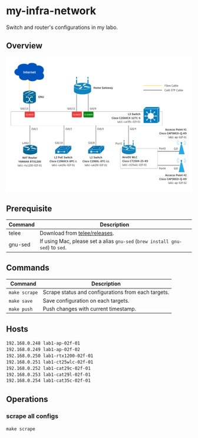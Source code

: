 # my-infra-network

Switch and router's configurations in my labo.

## Overview

![Overview](https://github.com/umatare5/my-infra-network/blob/images/diagram.png)

## Prerequisite

| Command | Description                                                                   |
| ------- | ----------------------------------------------------------------------------- |
| telee   | Download from [telee/releases](https://github.com/umatare5/telee/releases).   |
| gnu-sed | If using Mac, please set a alias `gnu-sed` (`brew install gnu-sed`) to `sed`. |

## Commands

| Command       | Description                                         |
| ------------- | --------------------------------------------------- |
| `make scrape` | Scrape status and configurations from each targets. |
| `make save`   | Save configuration on each targets.                 |
| `make push`   | Push changes with current timestamp.                |

## Hosts

```bash
192.168.0.248 lab1-ap-02f-01
192.168.0.249 lab1-ap-02f-02
192.168.0.250 lab1-rtx1200-02f-01
192.168.0.251 lab1-ct25wlc-02f-01
192.168.0.252 lab1-cat29c-02f-01
192.168.0.253 lab1-cat29l-02f-01
192.168.0.254 lab1-cat35c-02f-01
```

## Operations

### scrape all configs

```plaintext
make scrape
```
